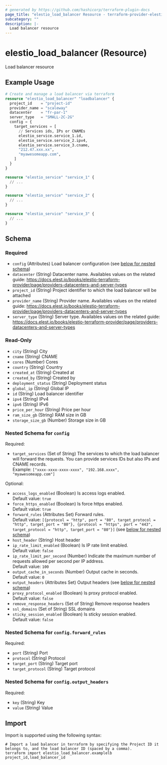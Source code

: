 ```yaml
---
# generated by https://github.com/hashicorp/terraform-plugin-docs
page_title: "elestio_load_balancer Resource - terraform-provider-elestio"
subcategory: ""
description: |-
  Load balancer resource
---
```


# elestio_load_balancer (Resource)

Load balancer resource

## Example Usage

```terraform
# Create and manage a load balancer via terraform
resource "elestio_load_balancer" "loadbalancer" {
  project_id    = "project-id"
  provider_name = "scaleway"
  datacenter    = "fr-par-1"
  server_type   = "SMALL-2C-2G"
  config = {
    target_services = [
      // Services ids, IPs or CNAMEs
      elestio_service.service_1.id,
      elestio_service.service_2.ipv4,
      elestio_service.service_3.cname,
      "212.47.xxx.xx",
      "myawesomeapp.com",
    ]
  }
}

resource "elestio_service" "service_1" {
  // ...
}

resource "elestio_service" "service_2" {
  // ...
}

resource "elestio_service" "service_3" {
  // ...
}
```

<!-- schema generated by tfplugindocs -->
## Schema

### Required

- `config` (Attributes) Load balancer configuration (see [below for nested schema](#nestedatt--config))
- `datacenter` (String) Datacenter name. Availables values on the related guide: https://docs.elest.io/books/elestio-terraform-provider/page/providers-datacenters-and-server-types
- `project_id` (String) Project identifier to which the load balancer will be attached
- `provider_name` (String) Provider name. Availables values on the related guide: https://docs.elest.io/books/elestio-terraform-provider/page/providers-datacenters-and-server-types
- `server_type` (String) Server type. Availables values on the related guide: https://docs.elest.io/books/elestio-terraform-provider/page/providers-datacenters-and-server-types

### Read-Only

- `city` (String) City
- `cname` (String) CNAME
- `cores` (Number) Cores
- `country` (String) Country
- `created_at` (String) Created at
- `created_by` (String) Created by
- `deployment_status` (String) Deployment status
- `global_ip` (String) Global IP
- `id` (String) Load balancer identifier
- `ipv4` (String) IPv4
- `ipv6` (String) IPv6
- `price_per_hour` (String) Price per hour
- `ram_size_gb` (String) RAM size in GB
- `storage_size_gb` (Number) Storage size in GB

<a id="nestedatt--config"></a>
### Nested Schema for `config`

Required:

- `target_services` (Set of String) The services to which the load balancer will forward the requests. You can provide services IDs but also IPs and CNAME records.</br>Example: `["xxxx-xxxx-xxxx-xxxx", "192.168.xxxx", "myawesomeapp.com"]`

Optional:

- `access_logs_enabled` (Boolean) Is access logs enabled.</br>Default value: `true`
- `force_https_enabled` (Boolean) Is force https enabled.</br>Default value: `true`
- `forward_rules` (Attributes Set) Forward rules.</br>Default value: `[{protocol = "http", port = "80", target_protocol = "http", target_port = "80"}, {protocol = "https", port = "443", target_protocol = "http", target_port = "80"}]` (see [below for nested schema](#nestedatt--config--forward_rules))
- `host_header` (String) Host header
- `ip_rate_limit_enabled` (Boolean) Is IP rate limit enabled.</br>Default value: `false`
- `ip_rate_limit_per_second` (Number) Indicate the maximum number of requests allowed per second per IP address.</br>Default value: `100`
- `output_cache_in_seconds` (Number) Output cache in seconds.</br>Default value: `0`
- `output_headers` (Attributes Set) Output headers (see [below for nested schema](#nestedatt--config--output_headers))
- `proxy_protocol_enabled` (Boolean) Is proxy protocol enabled.</br>Default value: `false`
- `remove_response_headers` (Set of String) Remove response headers
- `ssl_domains` (Set of String) SSL domains
- `sticky_session_enabled` (Boolean) Is sticky session enabled.</br>Default value: `false`

<a id="nestedatt--config--forward_rules"></a>
### Nested Schema for `config.forward_rules`

Required:

- `port` (String) Port
- `protocol` (String) Protocol
- `target_port` (String) Target port
- `target_protocol` (String) Target protocol


<a id="nestedatt--config--output_headers"></a>
### Nested Schema for `config.output_headers`

Required:

- `key` (String) Key
- `value` (String) Value

## Import

Import is supported using the following syntax:

```shell
# Import a load balancer in terraform by specifying the Project ID it belongs to, and the load balancer ID (spaced by a comma).
terraform import elestio_load_balancer.examplelb project_id,load_balancer_id
```
